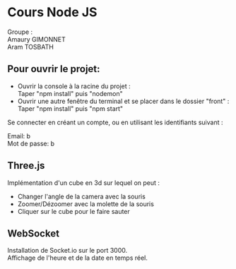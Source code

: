 # Cours Node JS  
  
Groupe :  
Amaury GIMONNET  
Aram TOSBATH  
  
## Pour ouvrir le projet:  
  
- Ouvrir la console à la racine du projet :  
Taper "npm install" puis "nodemon"  
- Ouvrir une autre fenêtre du terminal et se placer dans le dossier "front" :  
Taper "npm install" puis "npm start"  
  
Se connecter en créant un compte, ou en utilisant les identifiants suivant :  
  
Email: b  
Mot de passe: b  
  
## Three.js  
  
Implémentation d'un cube en 3d sur lequel on peut :
- Changer l'angle de la camera avec la souris
- Zoomer/Dézoomer avec la molette de la souris
- Cliquer sur le cube pour le faire sauter

## WebSocket  
  
Installation de Socket.io sur le port 3000.  
Affichage de l'heure et de la date en temps réel.  
